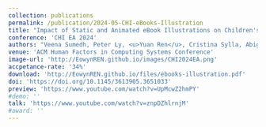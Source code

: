 ```yaml
---
collection: publications
permalink: /publication/2024-05-CHI-eBooks-Illustration
title: "Impact of Static and Animated eBook Illustrations on Children's Engagement, Enjoyment, and Information Recall"
conference: 'CHI EA 2024'
authors: "Veena Sumedh, Peter Ly, <u>Yuan Ren</u>, Cristina Sylla, Abigail Plata, Ahmed Sabbir Arif"
venue: 'ACM Human Factors in Computing Systems Conference'
image-url: 'http://EowynREN.github.io/images/CHI2024EA.png'
accpetance-rate: '34%'
download: 'http://EowynREN.github.io/files/ebooks-illustration.pdf'
doi: 'https://doi.org/10.1145/3613905.3651033'
preview: 'https://www.youtube.com/watch?v=UpMcwZ2hmPY'
#demo: ''
talk: 'https://www.youtube.com/watch?v=znpDZhlrnjM'
#award: ''
---
```

